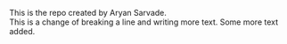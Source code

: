 This is the repo created by Aryan Sarvade.
<br>
This is a change of breaking a line and writing more text.
Some more text added.